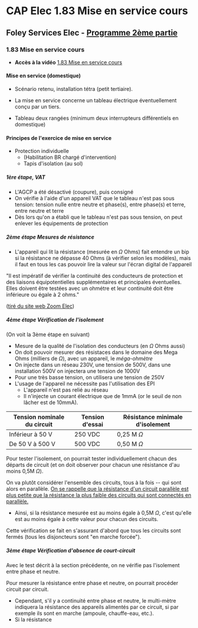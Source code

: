 # CAP Elec 1.83 Mise en service cours
## Foley Services Elec - [Programme 2ème partie](../2eme_partie/README.md)

### 1.83 Mise en service cours

- **Accès à la vidéo** [1.83 Mise en service cours](https://youtu.be/wNK_aQaREA4)

#### Mise en service (domestique)

- Scénario retenu, installation tétra (petit tertiaire).
- La mise en service concerne un tableau électrique éventuellement conçu par un tiers.

- Tableau deux rangées (minimum deux interrupteurs différentiels en domestique)

#### Principes de l'exercice de mise en service

- Protection individuelle
  - (Habilitation BR chargé d'intervention)
  - Tapis d'isolation (au sol)

##### 1ère étape, VAT
- L'AGCP a été désactivé (coupure), puis consigné
- On vérifie à l'aide d'un appareil VAT que le tableau n'est pas sous tension: tension nulle entre neutre et phase(s), entre phase(s) et terre, entre neutre et terre
- Dès lors qu'on a établi que le tableau n'est pas sous tension, on peut enlever les équipements de protection

##### 2ème étape Mesures de résistance
- L'appareil qui lit la résistance (mesurée en $\Omega$ Ohms) fait entendre un bip si la résistance ne dépasse 40 Ohms (à vérifier selon les modèles), mais il faut en tous les cas pouvoir lire la valeur sur l'écran digital de l'appareil

"Il est impératif de vérifier la continuité des conducteurs de protection et des liaisons équipotentielles supplémentaires et principales éventuelles. Elles doivent être testées avec un ohmétre et leur continuité doit être inférieure ou égale à 2 ohms."

([tiré du site web Zoom Elec](https://www.schema-electrique.net/mise-a-la-terre-installation-electrique-norme-NF-C-15-100.html)) 

##### 4ème étape Vérification de l'isolement

(On voit la 3ème étape en suivant)

- Mesure de la qualité de l'isolation des conducteurs (en $\Omega$ Ohms aussi)
- On doit pouvoir mesurer des résistaces dans le domaine des Mega Ohms (milliers de $\Omega$), avec un appareil, le *méga-ohmètre*
- On injecte dans un réseau 230V, une tension de 500V, dans une installation 500V on injectera une tension de 1000V
- Pour une très basse tension, on utilisera une tension de 250V
- L'usage de l'appareil ne nécessite pas l'utilisation des EPI
  - L'appareil n'est pas relié au réseau
  - Il n'injecte un courant électrique que de 1mmA (or le seuil de non lâcher est de 10mmA).

|  Tension nominale du circuit | Tension d'essai  | Résistance minimale d'isolement  |
|---|---|---|
|  Inférieur à 50 V |  250 VDC |  0,25 M $\Omega$ |
| De 50 V à 500 V  |  500 VDC |  0,50 M $\Omega$ |

Pour tester l'isolement, on pourrait tester individuellement chacun des départs de circuit (et on doit observer pour chacun  une résistance d'au moins 0,5M $\Omega$).

On va plutôt considérer l'ensemble des circuits, tous à la fois -- qui sont alors en parallèle. [On se rappelle que la résistance d'un circuit parallèle est plus petite que la résistance la plus faible des circuits qui sont connectés en parallèle.](../1ere_partie/CAP_Elec_1_03.md)

- Ainsi, si la résistance mesurée est au moins égale à 0,5M $\Omega$, c'est qu'elle est au moins égale à cette valeur pour chacun des circuits.

Cette vérification se fait en s'assurant d'abord que tous les circuits sont fermés (tous les disjoncteurs sont "en marche forcée").

##### 3ème étape Vérification d'absence de court-circuit

Avec le test décrit à la section précédente, on ne vérifie pas l'isolement entre phase et neutre.

Pour mesurer la résistance entre phase et neutre, on pourrait procéder circuit par circuit.

- Cependant, s'il y a continuité entre phase et neutre, le multi-mètre indiquera la résistance des appareils alimentés par ce circuit, si par exemple ils sont en marche (ampoule, chauffe-eau, etc.).
- Si la résistance
